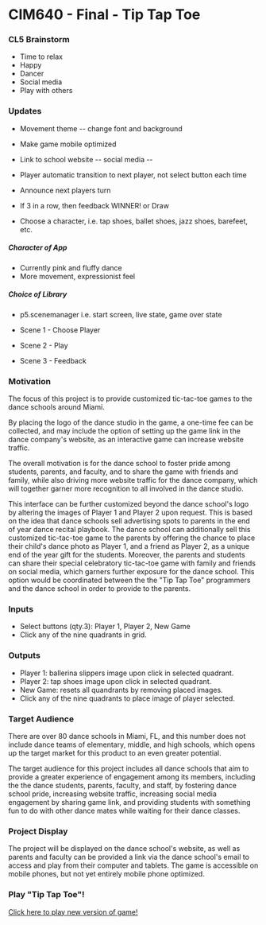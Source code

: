 # CIM640 - Final - Tip Tap Toe

### CL5 Brainstorm
* Time to relax
* Happy
* Dancer
* Social media
* Play with others

### Updates
* Movement theme -- change font and  background
* Make game mobile optimized
* Link to school website -- social media --

* Player automatic transition to next player, not select button each time
* Announce next players turn
* If 3 in a row, then feedback WINNER! or Draw

* Choose a character, i.e. tap shoes, ballet shoes, jazz shoes, barefeet, etc.

##### Character of App
* Currently pink and fluffy dance
* More movement, expressionist feel

##### Choice of Library
* p5.scenemanager i.e. start screen, live state, game over state

* Scene 1 - Choose Player
* Scene 2 - Play
* Scene 3 - Feedback

### Motivation
The focus of this project is to provide customized tic-tac-toe games
to the dance schools around Miami.

By placing the logo of the dance studio in the game, a one-time fee can be collected, and may include the option of setting up the game link in the dance company's website, as an interactive game can increase website traffic.

The overall motivation is for the dance school to foster pride among students, parents, and faculty, and to share the game with friends and family, while also driving more website traffic for the dance company, which will together garner more recognition to all involved in the dance studio.

This interface can be further customized beyond the dance school's logo by altering the images of Player 1 and Player 2 upon request. This is based on the idea that dance schools sell advertising spots to parents in the end of year dance recital playbook. The dance school can additionally sell this customized tic-tac-toe game to the parents by offering the chance to place their child's dance photo as Player 1, and a friend as Player 2, as a unique end of the year gift for the students. Moreover, the parents and students can share their special celebratory tic-tac-toe game with family and friends on social media, which garners further exposure for the dance school. This option would be coordinated between the the "Tip Tap Toe" programmers and the dance school in order to provide to the parents.

### Inputs
* Select buttons (qty.3): Player 1, Player 2, New Game
* Click any of the nine quadrants in grid.

### Outputs
* Player 1: ballerina slippers image upon click in selected quadrant.
* Player 2: tap shoes image upon click in selected quadrant.
* New Game: resets all quandrants by removing placed images.
* Click any of the nine quadrants to place image of player selected.

### Target Audience
There are over 80 dance schools in Miami, FL, and this number does not include dance teams of elementary, middle, and high schools, which opens up the target market for this product to an even greater potential.

The target audience for this project includes all dance schools that aim to provide a greater experience of engagement among its members, including the the dance students, parents, faculty, and staff, by fostering dance school pride, increasing website traffic, increasing social media engagement by sharing game link, and providing students with something fun to do with other dance mates while waiting for their dance classes.

### Project Display
The project will be displayed on the dance school's website, as well as parents and faculty can be provided a link via the dance school's email to access and play from their computer and tablets. The game is accessible on mobile phones, but not yet entirely mobile phone optimized.

### Play "Tip Tap Toe"!
[Click here to play new version of game!](https://vevagency.github.io/cim-640/p5_postmidterm/final1/)
